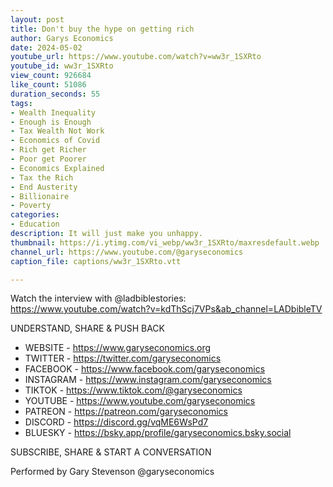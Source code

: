 ```yaml
---
layout: post
title: Don't buy the hype on getting rich
author: Garys Economics
date: 2024-05-02
youtube_url: https://www.youtube.com/watch?v=ww3r_1SXRto
youtube_id: ww3r_1SXRto
view_count: 926684
like_count: 51086
duration_seconds: 55
tags:
- Wealth Inequality
- Enough is Enough
- Tax Wealth Not Work
- Economics of Covid
- Rich get Richer
- Poor get Poorer
- Economics Explained
- Tax the Rich
- End Austerity
- Billionaire
- Poverty
categories:
- Education
description: It will just make you unhappy.
thumbnail: https://i.ytimg.com/vi_webp/ww3r_1SXRto/maxresdefault.webp
channel_url: https://www.youtube.com/@garyseconomics
caption_file: captions/ww3r_1SXRto.vtt

---
```


Watch the interview with @ladbiblestories: https://www.youtube.com/watch?v=kdThScj7VPs&ab_channel=LADbibleTV

UNDERSTAND, SHARE & PUSH BACK

- WEBSITE - https://www.garyseconomics.org
- TWITTER  - https://twitter.com/garyseconomics
- FACEBOOK - https://www.facebook.com/garyseconomics
- INSTAGRAM  - https://www.instagram.com/garyseconomics
- TIKTOK - https://www.tiktok.com/@garyseconomics
- YOUTUBE -  https://www.youtube.com/garyseconomics
- PATREON - https://patreon.com/garyseconomics
- DISCORD - https://discord.gg/vqME6WsPd7
- BLUESKY - https://bsky.app/profile/garyseconomics.bsky.social

SUBSCRIBE, SHARE & START A CONVERSATION

Performed by Gary Stevenson
@garyseconomics
